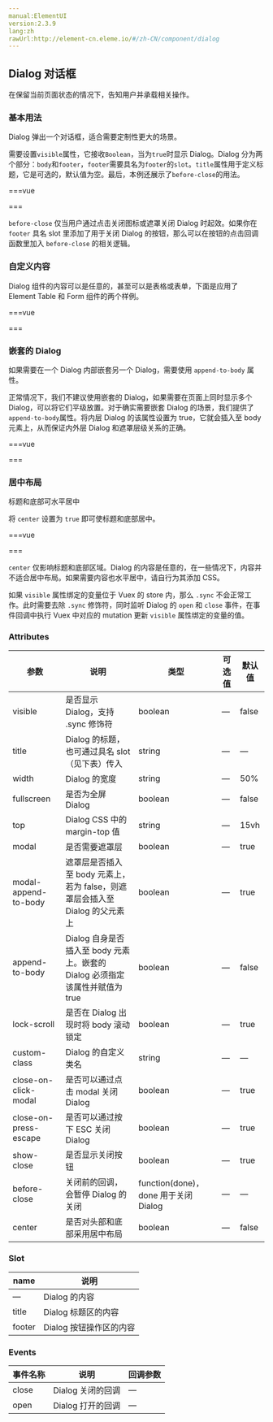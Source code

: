 ```yaml
---
manual:ElementUI
version:2.3.9
lang:zh
rawUrl:http://element-cn.eleme.io/#/zh-CN/component/dialog
---
```



##  Dialog 对话框<a name="dialog-dui-hua-kuang"></a>


在保留当前页面状态的情况下，告知用户并承载相关操作。


###  基本用法<a name="ji-ben-yong-fa"></a>


Dialog 弹出一个对话框，适合需要定制性更大的场景。



需要设置`visible`属性，它接收`Boolean`，当为`true`时显示 Dialog。Dialog 分为两个部分：`body`和`footer`，`footer`需要具名为`footer`的`slot`。`title`属性用于定义标题，它是可选的，默认值为空。最后，本例还展示了`before-close`的用法。




===vue
<template><div>
<el-button type="text" @click="dialogVisible = true">点击打开 Dialog</el-button>

<el-dialog
  title="提示"
  :visible.sync="dialogVisible"
  width="30%"
  :before-close="handleClose">
  <span>这是一段信息</span>
  <span slot="footer" class="dialog-footer">
    <el-button @click="dialogVisible = false">取 消</el-button>
    <el-button type="primary" @click="dialogVisible = false">确 定</el-button>
  </span>
</el-dialog>
</div></template>


<script>
module.exports =  {
    data() {
      return {
        dialogVisible: false
      };
    },
    methods: {
      handleClose(done) {
        this.$confirm('确认关闭？')
          .then(_ => {
            done();
          })
          .catch(_ => {});
      }
    }
  };
</script>


===







`before-close` 仅当用户通过点击关闭图标或遮罩关闭 Dialog 时起效。如果你在 `footer` 具名 slot 里添加了用于关闭 Dialog 的按钮，那么可以在按钮的点击回调函数里加入 `before-close` 的相关逻辑。



###  自定义内容<a name="zi-ding-yi-nei-rong"></a>


Dialog 组件的内容可以是任意的，甚至可以是表格或表单，下面是应用了 Element Table 和 Form 组件的两个样例。



===vue
<template><div>
<!-- Table -->
<el-button type="text" @click="dialogTableVisible = true">打开嵌套表格的 Dialog</el-button>

<el-dialog title="收货地址" :visible.sync="dialogTableVisible">
  <el-table :data="gridData">
    <el-table-column property="date" label="日期" width="150"></el-table-column>
    <el-table-column property="name" label="姓名" width="200"></el-table-column>
    <el-table-column property="address" label="地址"></el-table-column>
  </el-table>
</el-dialog>

<!-- Form -->
<el-button type="text" @click="dialogFormVisible = true">打开嵌套表单的 Dialog</el-button>

<el-dialog title="收货地址" :visible.sync="dialogFormVisible">
  <el-form :model="form">
    <el-form-item label="活动名称" :label-width="formLabelWidth">
      <el-input v-model="form.name" auto-complete="off"></el-input>
    </el-form-item>
    <el-form-item label="活动区域" :label-width="formLabelWidth">
      <el-select v-model="form.region" placeholder="请选择活动区域">
        <el-option label="区域一" value="shanghai"></el-option>
        <el-option label="区域二" value="beijing"></el-option>
      </el-select>
    </el-form-item>
  </el-form>
  <div slot="footer" class="dialog-footer">
    <el-button @click="dialogFormVisible = false">取 消</el-button>
    <el-button type="primary" @click="dialogFormVisible = false">确 定</el-button>
  </div>
</el-dialog>
</div></template>


<script>
module.exports =  {
    data() {
      return {
        gridData: [{
          date: '2016-05-02',
          name: '王小虎',
          address: '上海市普陀区金沙江路 1518 弄'
        }, {
          date: '2016-05-04',
          name: '王小虎',
          address: '上海市普陀区金沙江路 1518 弄'
        }, {
          date: '2016-05-01',
          name: '王小虎',
          address: '上海市普陀区金沙江路 1518 弄'
        }, {
          date: '2016-05-03',
          name: '王小虎',
          address: '上海市普陀区金沙江路 1518 弄'
        }],
        dialogTableVisible: false,
        dialogFormVisible: false,
        form: {
          name: '',
          region: '',
          date1: '',
          date2: '',
          delivery: false,
          type: [],
          resource: '',
          desc: ''
        },
        formLabelWidth: '120px'
      };
    }
  };
</script>


===






###  嵌套的 Dialog<a name="qian-tao-de-dialog"></a>


如果需要在一个 Dialog 内部嵌套另一个 Dialog，需要使用 `append-to-body` 属性。



正常情况下，我们不建议使用嵌套的 Dialog，如果需要在页面上同时显示多个 Dialog，可以将它们平级放置。对于确实需要嵌套 Dialog 的场景，我们提供了`append-to-body`属性。将内层 Dialog 的该属性设置为 true，它就会插入至 body 元素上，从而保证内外层 Dialog 和遮罩层级关系的正确。




===vue
<template><div>

  <el-button type="text" @click="outerVisible = true">点击打开外层 Dialog</el-button>
  
  <el-dialog title="外层 Dialog" :visible.sync="outerVisible">
    <el-dialog
      width="30%"
      title="内层 Dialog"
      :visible.sync="innerVisible"
      append-to-body>
    </el-dialog>
    <div slot="footer" class="dialog-footer">
      <el-button @click="outerVisible = false">取 消</el-button>
      <el-button type="primary" @click="innerVisible = true">打开内层 Dialog</el-button>
    </div>
  </el-dialog>

</div></template>


<script>
module.exports =  {
    data() {
      return {
        outerVisible: false,
        innerVisible: false
      };
    }
  }
</script>


===






###  居中布局<a name="ju-zhong-bu-ju"></a>


标题和底部可水平居中



将 `center` 设置为 `true` 即可使标题和底部居中。




===vue
<template><div>
<el-button type="text" @click="centerDialogVisible = true">点击打开 Dialog</el-button>

<el-dialog
  title="提示"
  :visible.sync="centerDialogVisible"
  width="30%"
  center>
  <span>需要注意的是内容是默认不居中的</span>
  <span slot="footer" class="dialog-footer">
    <el-button @click="centerDialogVisible = false">取 消</el-button>
    <el-button type="primary" @click="centerDialogVisible = false">确 定</el-button>
  </span>
</el-dialog>
</div></template>


<script>
module.exports =  {
    data() {
      return {
        centerDialogVisible: false
      };
    }
  };
</script>


===







`center` 仅影响标题和底部区域。Dialog 的内容是任意的，在一些情况下，内容并不适合居中布局。如果需要内容也水平居中，请自行为其添加 CSS。




如果 `visible` 属性绑定的变量位于 Vuex 的 store 内，那么 `.sync` 不会正常工作。此时需要去除 `.sync` 修饰符，同时监听 Dialog 的 `open` 和 `close` 事件，在事件回调中执行 Vuex 中对应的 mutation 更新 `visible` 属性绑定的变量的值。



###  Attributes<a name="attributes"></a>
参数 | 说明 | 类型 | 可选值 | 默认值 
 ---  |  ---  |  ---  |  ---  |  ---  | 
visible | 是否显示 Dialog，支持 .sync 修饰符 | boolean | — | false 
title | Dialog 的标题，也可通过具名 slot （见下表）传入 | string | — | — 
width | Dialog 的宽度 | string | — | 50% 
fullscreen | 是否为全屏 Dialog | boolean | — | false 
top | Dialog CSS 中的 margin-top 值 | string | — | 15vh 
modal | 是否需要遮罩层 | boolean | — | true 
modal-append-to-body | 遮罩层是否插入至 body 元素上，若为 false，则遮罩层会插入至 Dialog 的父元素上 | boolean | — | true 
append-to-body | Dialog 自身是否插入至 body 元素上。嵌套的 Dialog 必须指定该属性并赋值为 true | boolean | — | false 
lock-scroll | 是否在 Dialog 出现时将 body 滚动锁定 | boolean | — | true 
custom-class | Dialog 的自定义类名 | string | — | — 
close-on-click-modal | 是否可以通过点击 modal 关闭 Dialog | boolean | — | true 
close-on-press-escape | 是否可以通过按下 ESC 关闭 Dialog | boolean | — | true 
show-close | 是否显示关闭按钮 | boolean | — | true 
before-close | 关闭前的回调，会暂停 Dialog 的关闭 | function(done)，done 用于关闭 Dialog | — | — 
center | 是否对头部和底部采用居中布局 | boolean | — | false 


###  Slot<a name="slot"></a>
name | 说明 
 ---  |  ---  | 
— | Dialog 的内容 
title | Dialog 标题区的内容 
footer | Dialog 按钮操作区的内容 


###  Events<a name="events"></a>
事件名称 | 说明 | 回调参数 
 ---  |  ---  |  ---  | 
close | Dialog 关闭的回调 | — 
open | Dialog 打开的回调 | — 

